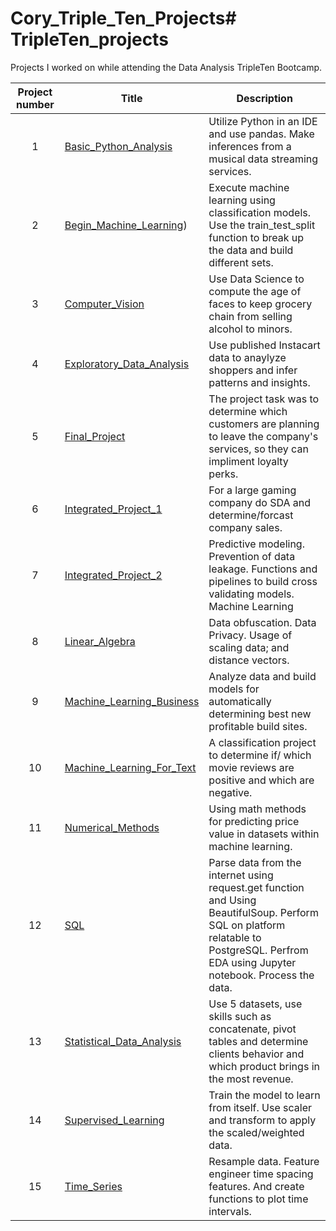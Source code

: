 # Cory_Triple_Ten_Projects# TripleTen_projects
Projects I worked on while attending the Data Analysis TripleTen Bootcamp.


| Project number | Title | Description |
| :-----------: | ----------- |----------- |
| 1 | [Basic_Python_Analysis](https://github.com/corychapp/Triple_Ten_Projects/tree/main/Basic_Python_Analysis)| Utilize Python in an IDE and use pandas. Make inferences from a musical data streaming services. |
| 2 | [Begin_Machine_Learning](https://github.com/corychapp/Triple_Ten_Projects/tree/main/Begin_Machine_Learning))| Execute machine learning using classification models. Use the train_test_split function to break up the data and build different sets. |
| 3 | [Computer_Vision](https://github.com/corychapp/Triple_Ten_Projects/tree/main/Computer_Vision)| Use Data Science to compute the age of faces to keep grocery chain from selling alcohol to minors. |
| 4 | [Exploratory_Data_Analysis](https://github.com/corychapp/Triple_Ten_Projects/tree/main/Exploratory_Data_Analysis)| Use published Instacart data to anaylyze shoppers and infer patterns and insights. |
| 5 | [Final_Project](https://github.com/corychapp/Triple_Ten_Projects/tree/main/Final_Project)| The project task was to determine which customers are planning to leave the company's services, so they can impliment loyalty perks. |
| 6 | [Integrated_Project_1](https://github.com/corychapp/Triple_Ten_Projects/tree/main/Integrated_Project_1)| For a large gaming company do SDA and determine/forcast company sales. |
| 7 | [Integrated_Project_2](https://github.com/corychapp/Triple_Ten_Projects/tree/main/Integrated_Project_2)| Predictive modeling. Prevention of data leakage. Functions and pipelines to build cross validating models. Machine Learning |
| 8 | [Linear_Algebra](https://github.com/corychapp/Triple_Ten_Projects/tree/main/Linear_Algebra)| Data obfuscation. Data Privacy. Usage of scaling data; and distance vectors. |
| 9 | [Machine_Learning_Business](https://github.com/corychapp/Triple_Ten_Projects/tree/main/Machine_Learning_Business)| Analyze data and build models for automatically determining best new profitable build sites. |
| 10 | [Machine_Learning_For_Text](https://github.com/corychapp/Triple_Ten_Projects/tree/main/Machine_Learning_For_Text)| A classification project to determine if/ which movie reviews are positive and which are negative. |
| 11 | [Numerical_Methods](https://github.com/corychapp/Triple_Ten_Projects/tree/main/Numerical_Methods)| Using math methods for predicting price value in datasets within machine learning. |
| 12 | [SQL](https://github.com/corychapp/Triple_Ten_Projects/tree/main/SQL)| Parse data from the internet using request.get function and Using BeautifulSoup. Perform SQL on platform relatable to PostgreSQL. Perfrom EDA using Jupyter notebook. Process the data. |
| 13 | [Statistical_Data_Analysis](https://github.com/corychapp/Triple_Ten_Projects/tree/main/Statistical_Data_Analysis)| Use 5 datasets, use skills such as concatenate, pivot tables and determine clients behavior and which product brings in the most revenue. |
| 14 | [Supervised_Learning](https://github.com/corychapp/Triple_Ten_Projects/tree/main/Supervised_Learning)| Train the model to learn from itself. Use scaler and transform to apply the scaled/weighted data. |
| 15 | [Time_Series](https://github.com/corychapp/Triple_Ten_Projects/tree/main/Time_Series)| Resample data. Feature engineer time spacing features. And create functions to plot time intervals. |
